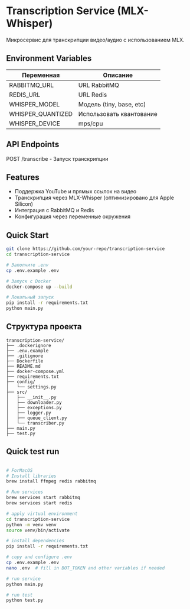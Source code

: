 # Transcription Service (MLX-Whisper)

Микросервис для транскрипции видео/аудио с использованием MLX.


## Environment Variables

| Переменная | Описание |
|------------|----------|
| RABBITMQ_URL | URL RabbitMQ |
| REDIS_URL | URL Redis |
| WHISPER_MODEL | Модель (tiny, base, etc) |
| WHISPER_QUANTIZED | Использовать квантование |
| WHISPER_DEVICE | mps/cpu |

## API Endpoints

POST /transcribe - Запуск транскрипции

## Features
- Поддержка YouTube и прямых ссылок на видео
- Транскрипция через MLX-Whisper (оптимизировано для Apple Silicon)
- Интеграция с RabbitMQ и Redis
- Конфигурация через переменные окружения

## Quick Start
```bash
git clone https://github.com/your-repo/transcription-service
cd transcription-service

# Заполните .env
cp .env.example .env

# Запуск с Docker
docker-compose up --build

# Локальный запуск
pip install -r requirements.txt
python main.py
```

## Структура проекта

```
transcription-service/
├── .dockerignore
├── .env.example
├── .gitignore
├── Dockerfile
├── README.md
├── docker-compose.yml
├── requirements.txt
├── config/
│   └── settings.py
├── src/
│   ├── __init__.py
│   ├── downloader.py
│   ├── exceptions.py
│   ├── logger.py
│   ├── queue_client.py
│   └── transcriber.py
├── main.py
├── test.py

```

## Quick test run
```bash

# ForMacOS
# Install libraries
brew install ffmpeg redis rabbitmq

# Run services
brew services start rabbitmq
brew services start redis

# apply virtual environment
cd transcription-service
python -m venv venv
source venv/bin/activate

# install dependencies
pip install -r requirements.txt

# copy and configure .env
cp .env.example .env
nano .env  # fill in BOT_TOKEN and other variables if needed

# run service
python main.py

# run test
python test.py
```
